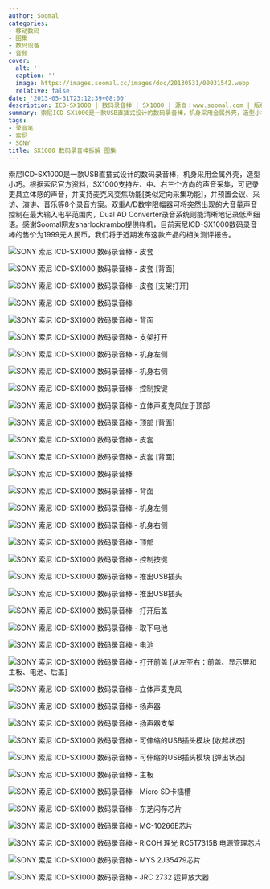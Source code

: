 ```yaml
---
author: Soomal
categories:
- 移动数码
- 图集
- 数码设备
- 音频
cover:
  alt: ''
  caption: ''
  image: https://images.soomal.cc/images/doc/20130531/00031542.webp
  relative: false
date: '2013-05-31T23:12:39+08:00'
description: ICD-SX1000 | 数码录音棒 | SX1000 | 源自：www.soomal.com | 版权：原创 |  平均/总评分：09.69/126
summary: 索尼ICD-SX1000是一款USB直插式设计的数码录音棒，机身采用金属外壳，造型小巧。根据索尼官方资料，SX1000支持左、中、右三个方向的声音采集，可记录更具立体感的声音，并支持麦克风变焦功能[类似定向采集功能]，并预置会议、采访、演讲、音乐等8个录音方案。一起来看看索尼ICD-SX1000的内部构造吧。
tags:
- 录音笔
- 索尼
- SONY
title: SX1000 数码录音棒拆解 图集
---
```


索尼ICD-SX1000是一款USB直插式设计的数码录音棒，机身采用金属外壳，造型小巧。根据索尼官方资料，SX1000支持左、中、右三个方向的声音采集，可记录更具立体感的声音，并支持麦克风变焦功能[类似定向采集功能]，并预置会议、采访、演讲、音乐等8个录音方案。双重A/D数字限幅器可将突然出现的大音量声音控制在最大输入电平范围内，Dual AD Converter录音系统则能清晰地记录低声细语。感谢Soomal网友sharlockrambo提供样机，目前索尼ICD-SX1000数码录音棒的售价为1999元人民币，我们将于近期发布这款产品的相关测评报告。



![SONY 索尼 ICD-SX1000 数码录音棒 - 皮套](https://images.soomal.cc/images/doc/20130531/00031544.webp)



![SONY 索尼 ICD-SX1000 数码录音棒 - 皮套 [背面]](https://images.soomal.cc/images/doc/20130531/00031545.webp)



![SONY 索尼 ICD-SX1000 数码录音棒 - 皮套 [支架打开]](https://images.soomal.cc/images/doc/20130531/00031546.webp)



![SONY 索尼 ICD-SX1000 数码录音棒](https://images.soomal.cc/images/doc/20130531/00031547.webp)



![SONY 索尼 ICD-SX1000 数码录音棒 - 背面](https://images.soomal.cc/images/doc/20130531/00031548.webp)



![SONY 索尼 ICD-SX1000 数码录音棒 - 支架打开](https://images.soomal.cc/images/doc/20130531/00031549.webp)



![SONY 索尼 ICD-SX1000 数码录音棒 - 机身左侧](https://images.soomal.cc/images/doc/20130531/00031550.webp)



![SONY 索尼 ICD-SX1000 数码录音棒 - 机身右侧](https://images.soomal.cc/images/doc/20130531/00031551.webp)



![SONY 索尼 ICD-SX1000 数码录音棒 - 控制按键](https://images.soomal.cc/images/doc/20130531/00031552.webp)



![SONY 索尼 ICD-SX1000 数码录音棒 - 立体声麦克风位于顶部](https://images.soomal.cc/images/doc/20130531/00031553.webp)



![SONY 索尼 ICD-SX1000 数码录音棒 - 顶部 [背面]](https://images.soomal.cc/images/doc/20130531/00031554.webp)



![SONY 索尼 ICD-SX1000 数码录音棒 - 皮套](https://images.soomal.cc/images/doc/20130531/00031555.webp)



![SONY 索尼 ICD-SX1000 数码录音棒 - 皮套 [背面]](https://images.soomal.cc/images/doc/20130531/00031556.webp)



![SONY 索尼 ICD-SX1000 数码录音棒](https://images.soomal.cc/images/doc/20130531/00031557.webp)



![SONY 索尼 ICD-SX1000 数码录音棒 - 背面](https://images.soomal.cc/images/doc/20130531/00031558.webp)



![SONY 索尼 ICD-SX1000 数码录音棒 - 机身左侧](https://images.soomal.cc/images/doc/20130531/00031559.webp)



![SONY 索尼 ICD-SX1000 数码录音棒 - 机身右侧](https://images.soomal.cc/images/doc/20130531/00031560.webp)



![SONY 索尼 ICD-SX1000 数码录音棒 - 顶部](https://images.soomal.cc/images/doc/20130531/00031561.webp)



![SONY 索尼 ICD-SX1000 数码录音棒 - 控制按键](https://images.soomal.cc/images/doc/20130531/00031562.webp)



![SONY 索尼 ICD-SX1000 数码录音棒 - 推出USB插头](https://images.soomal.cc/images/doc/20130531/00031563.webp)



![SONY 索尼 ICD-SX1000 数码录音棒 - 推出USB插头](https://images.soomal.cc/images/doc/20130531/00031564.webp)



![SONY 索尼 ICD-SX1000 数码录音棒 - 打开后盖](https://images.soomal.cc/images/doc/20130531/00031565.webp)



![SONY 索尼 ICD-SX1000 数码录音棒 - 取下电池](https://images.soomal.cc/images/doc/20130531/00031566.webp)



![SONY 索尼 ICD-SX1000 数码录音棒 - 电池](https://images.soomal.cc/images/doc/20130531/00031567.webp)



![SONY 索尼 ICD-SX1000 数码录音棒 - 打开前盖 [从左至右：前盖、显示屏和主板、电池、后盖]](https://images.soomal.cc/images/doc/20130531/00031568.webp)



![SONY 索尼 ICD-SX1000 数码录音棒 - 立体声麦克风](https://images.soomal.cc/images/doc/20130531/00031569.webp)



![SONY 索尼 ICD-SX1000 数码录音棒 - 扬声器](https://images.soomal.cc/images/doc/20130531/00031570.webp)



![SONY 索尼 ICD-SX1000 数码录音棒 - 扬声器支架](https://images.soomal.cc/images/doc/20130531/00031571.webp)



![SONY 索尼 ICD-SX1000 数码录音棒 - 可伸缩的USB插头模块 [收起状态]](https://images.soomal.cc/images/doc/20130531/00031579.webp)



![SONY 索尼 ICD-SX1000 数码录音棒 - 可伸缩的USB插头模块 [弹出状态]](https://images.soomal.cc/images/doc/20130531/00031580.webp)



![SONY 索尼 ICD-SX1000 数码录音棒 - 主板](https://images.soomal.cc/images/doc/20130531/00031572.webp)



![SONY 索尼 ICD-SX1000 数码录音棒 - Micro SD卡插槽](https://images.soomal.cc/images/doc/20130531/00031573.webp)



![SONY 索尼 ICD-SX1000 数码录音棒 - 东芝闪存芯片](https://images.soomal.cc/images/doc/20130531/00031574.webp)



![SONY 索尼 ICD-SX1000 数码录音棒 - MC-10266E芯片](https://images.soomal.cc/images/doc/20130531/00031575.webp)



![SONY 索尼 ICD-SX1000 数码录音棒 - RICOH 理光 RC5T7315B 电源管理芯片](https://images.soomal.cc/images/doc/20130531/00031576.webp)



![SONY 索尼 ICD-SX1000 数码录音棒 - MYS 2J35479芯片](https://images.soomal.cc/images/doc/20130531/00031577.webp)



![SONY 索尼 ICD-SX1000 数码录音棒 - JRC 2732 运算放大器](https://images.soomal.cc/images/doc/20130531/00031578.webp)